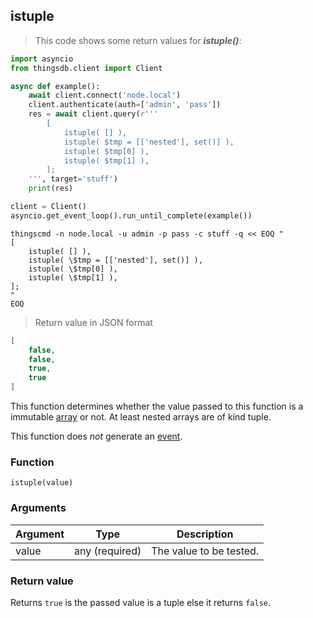 ## istuple

> This code shows some return values for ***istuple()***:

```python
import asyncio
from thingsdb.client import Client

async def example():
    await client.connect('node.local')
    client.authenticate(auth=['admin', 'pass'])
    res = await client.query(r'''
        [
            istuple( [] ),
            istuple( $tmp = [['nested'], set()] ),
            istuple( $tmp[0] ),
            istuple( $tmp[1] ),
        ];
    ''', target='stuff')
    print(res)

client = Client()
asyncio.get_event_loop().run_until_complete(example())
```

```shell
thingscmd -n node.local -u admin -p pass -c stuff -q << EOQ "
[
    istuple( [] ),
    istuple( \$tmp = [['nested'], set()] ),
    istuple( \$tmp[0] ),
    istuple( \$tmp[1] ),
];
"
EOQ
```

> Return value in JSON format

```json
[
    false,
    false,
    true,
    true
]
```

This function determines whether the value passed to this function
is a immutable [array](#array-type) or not. At least nested arrays are of kind tuple.

This function does *not* generate an [event](#events).

### Function
`istuple(value)`

### Arguments
Argument | Type | Description
-------- | ---- | -----------
value | any (required) | The value to be tested.

### Return value
Returns `true` is the passed value is a tuple else it returns `false`.
